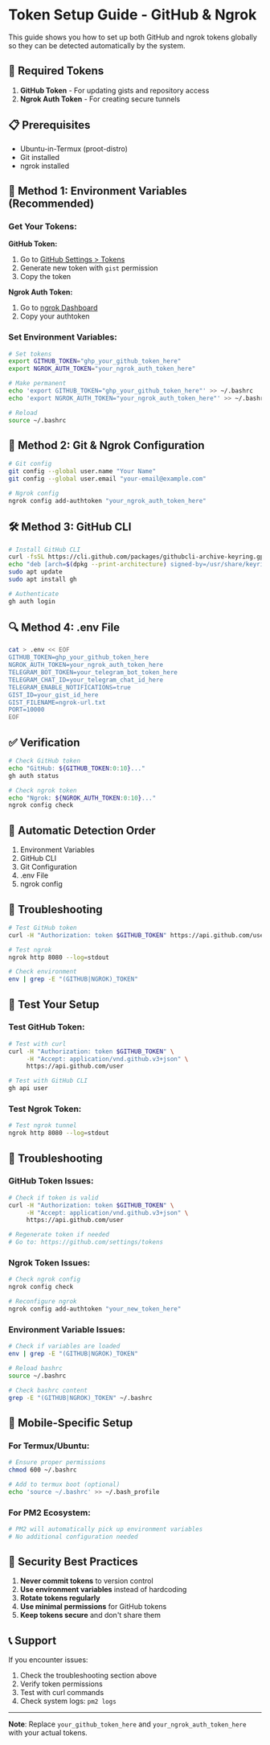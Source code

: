 # Token Setup Guide - GitHub & Ngrok

This guide shows you how to set up both GitHub and ngrok tokens globally so they can be detected automatically by the system.

## 🔑 Required Tokens

1. **GitHub Token** - For updating gists and repository access
2. **Ngrok Auth Token** - For creating secure tunnels

## 📋 Prerequisites

- Ubuntu-in-Termux (proot-distro)
- Git installed
- ngrok installed

## 🚀 Method 1: Environment Variables (Recommended)

### Get Your Tokens:

**GitHub Token:**
1. Go to [GitHub Settings > Tokens](https://github.com/settings/tokens)
2. Generate new token with `gist` permission
3. Copy the token

**Ngrok Auth Token:**
1. Go to [ngrok Dashboard](https://dashboard.ngrok.com/get-started/your-authtoken)
2. Copy your authtoken

### Set Environment Variables:

```bash
# Set tokens
export GITHUB_TOKEN="ghp_your_github_token_here"
export NGROK_AUTH_TOKEN="your_ngrok_auth_token_here"

# Make permanent
echo 'export GITHUB_TOKEN="ghp_your_github_token_here"' >> ~/.bashrc
echo 'export NGROK_AUTH_TOKEN="your_ngrok_auth_token_here"' >> ~/.bashrc

# Reload
source ~/.bashrc
```

## 🔧 Method 2: Git & Ngrok Configuration

```bash
# Git config
git config --global user.name "Your Name"
git config --global user.email "your-email@example.com"

# Ngrok config
ngrok config add-authtoken "your_ngrok_auth_token_here"
```

## 🛠️ Method 3: GitHub CLI

```bash
# Install GitHub CLI
curl -fsSL https://cli.github.com/packages/githubcli-archive-keyring.gpg | sudo dd of=/usr/share/keyrings/githubcli-archive-keyring.gpg
echo "deb [arch=$(dpkg --print-architecture) signed-by=/usr/share/keyrings/githubcli-archive-keyring.gpg] https://cli.github.com/packages stable main" | sudo tee /etc/apt/sources.list.d/github-cli.list > /dev/null
sudo apt update
sudo apt install gh

# Authenticate
gh auth login
```

## 🔍 Method 4: .env File

```bash
cat > .env << EOF
GITHUB_TOKEN=ghp_your_github_token_here
NGROK_AUTH_TOKEN=your_ngrok_auth_token_here
TELEGRAM_BOT_TOKEN=your_telegram_bot_token_here
TELEGRAM_CHAT_ID=your_telegram_chat_id_here
TELEGRAM_ENABLE_NOTIFICATIONS=true
GIST_ID=your_gist_id_here
GIST_FILENAME=ngrok-url.txt
PORT=10000
EOF
```

## ✅ Verification

```bash
# Check GitHub token
echo "GitHub: ${GITHUB_TOKEN:0:10}..."
gh auth status

# Check ngrok token
echo "Ngrok: ${NGROK_AUTH_TOKEN:0:10}..."
ngrok config check
```

## 🔄 Automatic Detection Order

1. Environment Variables
2. GitHub CLI
3. Git Configuration
4. .env File
5. ngrok config

## 🚨 Troubleshooting

```bash
# Test GitHub token
curl -H "Authorization: token $GITHUB_TOKEN" https://api.github.com/user

# Test ngrok
ngrok http 8080 --log=stdout

# Check environment
env | grep -E "(GITHUB|NGROK)_TOKEN"
```

## 🧪 Test Your Setup

### Test GitHub Token:

```bash
# Test with curl
curl -H "Authorization: token $GITHUB_TOKEN" \
     -H "Accept: application/vnd.github.v3+json" \
     https://api.github.com/user

# Test with GitHub CLI
gh api user
```

### Test Ngrok Token:

```bash
# Test ngrok tunnel
ngrok http 8080 --log=stdout
```

## 🚨 Troubleshooting

### GitHub Token Issues:

```bash
# Check if token is valid
curl -H "Authorization: token $GITHUB_TOKEN" \
     -H "Accept: application/vnd.github.v3+json" \
     https://api.github.com/user

# Regenerate token if needed
# Go to: https://github.com/settings/tokens
```

### Ngrok Token Issues:

```bash
# Check ngrok config
ngrok config check

# Reconfigure ngrok
ngrok config add-authtoken "your_new_token_here"
```

### Environment Variable Issues:

```bash
# Check if variables are loaded
env | grep -E "(GITHUB|NGROK)_TOKEN"

# Reload bashrc
source ~/.bashrc

# Check bashrc content
grep -E "(GITHUB|NGROK)_TOKEN" ~/.bashrc
```

## 📱 Mobile-Specific Setup

### For Termux/Ubuntu:

```bash
# Ensure proper permissions
chmod 600 ~/.bashrc

# Add to termux boot (optional)
echo 'source ~/.bashrc' >> ~/.bash_profile
```

### For PM2 Ecosystem:

```bash
# PM2 will automatically pick up environment variables
# No additional configuration needed
```

## 🔐 Security Best Practices

1. **Never commit tokens** to version control
2. **Use environment variables** instead of hardcoding
3. **Rotate tokens regularly**
4. **Use minimal permissions** for GitHub tokens
5. **Keep tokens secure** and don't share them

## 📞 Support

If you encounter issues:

1. Check the troubleshooting section above
2. Verify token permissions
3. Test with curl commands
4. Check system logs: `pm2 logs`

---

**Note**: Replace `your_github_token_here` and `your_ngrok_auth_token_here` with your actual tokens. 